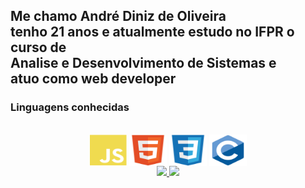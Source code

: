 <h2>Me chamo <b>André Diniz de Oliveira</b><br> tenho 21 anos e atualmente estudo no IFPR o curso de<br> Analise e Desenvolvimento de Sistemas e <br> atuo como web developer </h2>

<h3><strong>Linguagens conhecidas</strong></h3>

 <div align="center" style="display-flex" style="margin: 2rem"><br>
  <img align="center" alt="andre-Js" height="50" width="60" src="https://raw.githubusercontent.com/devicons/devicon/master/icons/javascript/javascript-plain.svg">
  <img align="center" alt="andre-HTML" height="50" width="60" src="https://raw.githubusercontent.com/devicons/devicon/master/icons/html5/html5-original.svg">
  <img align="center" alt="andre-CSS" height="50" width="60" src="https://raw.githubusercontent.com/devicons/devicon/master/icons/css3/css3-original.svg">
  <img align="center" alt ="andre-c" height="50" width="60" src="https://github.com/devicons/devicon/blob/master/icons/c/c-original.svg"> 
</div>

<div align="center" style="display-flex;" style="padding: 20px">
  <a href="https://github.com/Deziosh">
  <img height="160rem" src="https://github-readme-stats.vercel.app/api?username=Deziosh&show_icons=true&theme=dark&include_all_commits=true&count_private=false"/>
  <img height="160rem" src="https://github-readme-stats.vercel.app/api/top-langs/?username=Deziosh&layout=compact&langs_count=7&theme=dark"/>
</div>


